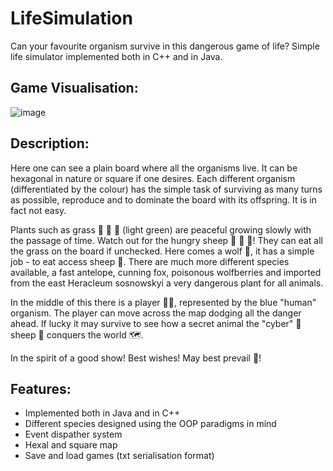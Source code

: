 # LifeSimulation
Can your favourite organism survive in this dangerous game of life? Simple life simulator implemented both in C++ and in Java. 

## Game Visualisation:

![image](https://github.com/theATM/LifeSimulation/assets/48883111/2954690e-e979-4c6e-a485-b3e4e3bd64e7)

## Description:

Here one can see a plain board where all the organisms live. It can be hexagonal in nature or square if one desires. Each different organism (differentiated by the colour) has the simple task of surviving as many turns as possible, reproduce and to dominate the board with its offspring. It is in fact not easy. 

Plants such as grass 🌿 🌿 🌿 (light green) are peaceful growing slowly with the passage of time. Watch out for the hungry sheep  🐑 🐑 🐑! They can eat all the grass on the board if unchecked. Here comes a wolf 🐺, it has a simple job - to eat access sheep 🐑. There are much more different species available, a fast antelope, cunning fox, poisonous wolfberries and imported from the east Heracleum sosnowskyi a very dangerous plant for all animals.

In the middle of this there is a player 🏃‍♀️, represented by the blue "human" organism. The player can move across the map dodging all the danger ahead. If lucky it may survive to see how a secret animal the "cyber" 🦾 sheep 🐑 conquers the world 🗺️.

In the spirit of a good show! Best wishes! May best prevail 🎲!

## Features:
- Implemented both in Java and in C++
- Different species designed using the OOP paradigms in mind
- Event dispather system
- Hexal and square map
- Save and load games (txt serialisation format)

